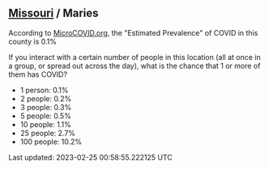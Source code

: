
## [Missouri](/united-states/missouri) / Maries

According to [MicroCOVID.org](http://microcovid.org),
the "Estimated Prevalence" of COVID in this county is 0.1%

If you interact with a certain number of people in this location
(all at once in a group, or spread out across the day), what is the chance that
1 or more of them has COVID?

- 1 person: 0.1%
- 2 people: 0.2%
- 3 people: 0.3%
- 5 people: 0.5%
- 10 people: 1.1%
- 25 people: 2.7%
- 100 people: 10.2%

Last updated: 2023-02-25 00:58:55.222125 UTC
